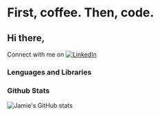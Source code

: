 # First, coffee. Then, code.

## Hi there, 
Connect with me on [![LinkedIn][3.2]][3]

### Lenguages and Libraries

### Github Stats
![Jamie's GitHub stats](https://github-readme-stats.vercel.app/api?username=jamieeunice&theme=graywhite&show_icons=true)


<!-- links to social media icons -->

<!-- icons with padding -->
[2.1]: http://i.imgur.com/0o48UoR.png (github icon with padding)

<!-- icons without padding -->
[2.2]: http://i.imgur.com/9I6NRUm.png (github icon without padding)
[3.2]: https://raw.githubusercontent.com/MartinHeinz/MartinHeinz/master/linkedin-3-16.png (LinkedIn icon without padding)


<!-- links to your social media accounts -->
[3]: https://www.linkedin.com/in/jamieeunice/
